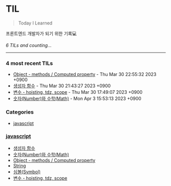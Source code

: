 # TIL
> Today I Learned

프론트엔드 개발자가 되기 위한 기록💻


_6 TILs and counting..._

---

### 4 most recent TILs

- [Object - methods / Computed property](javascript/object_methods_computed_property.md) - Thu Mar 30 22:55:32 2023 +0900
- [생성자 함수](javascript/constructor_function.md) - Thu Mar 30 21:43:27 2023 +0900
- [변수 - hoisting, tdz, scope](javascript/variable_hoisting_tdz_scope.md) - Thu Mar 30 17:49:07 2023 +0900
- [숫자(Number)와 수학(Math)](javascript/number_math.md) - Mon Apr 3 15:53:13 2023 +0900

### Categories

- [javascript](#javascript)

### [javascript](#javascript)
- [생성자 함수](javascript/constructor_function.md)
- [숫자(Number)와 수학(Math)](javascript/number_math.md)
- [Object - methods / Computed property](javascript/object_methods_computed_property.md)
- [String](javascript/string.md)
- [심볼(Symbol)](javascript/symbol.md)
- [변수 - hoisting, tdz, scope](javascript/variable_hoisting_tdz_scope.md)

[1]: https://simonwillison.net/2020/Apr/20/self-rewriting-readme/
[2]: https://github.com/jbranchaud/til

